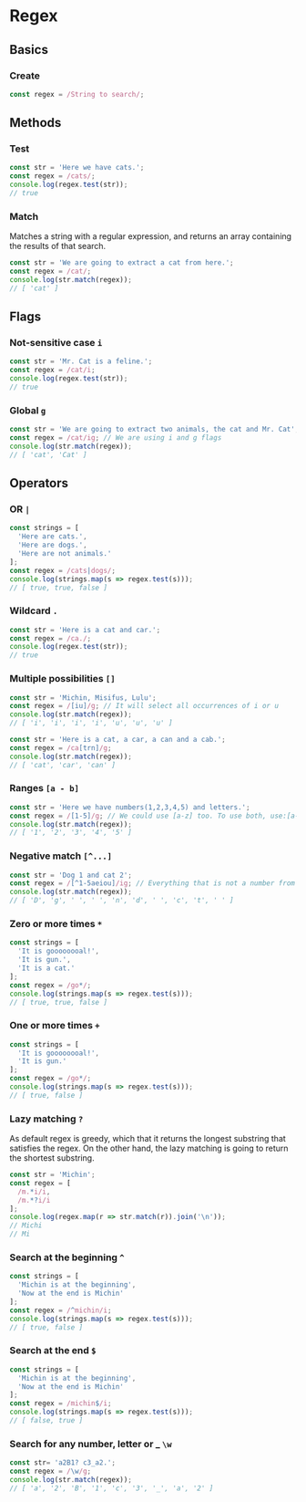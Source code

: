 # Regex

## Basics
### Create
```javascript
const regex = /String to search/;
```

## Methods
### Test
```javascript
const str = 'Here we have cats.';
const regex = /cats/;
console.log(regex.test(str));
// true
```

### Match
Matches a string with a regular expression, and returns an array containing the results of that search.
```javascript
const str = 'We are going to extract a cat from here.';
const regex = /cat/;
console.log(str.match(regex));
// [ 'cat' ]
```


## Flags
### Not-sensitive case ```i``` 
```javascript
const str = 'Mr. Cat is a feline.';
const regex = /cat/i;
console.log(regex.test(str));
// true
```

### Global ```g```
```javascript
const str = 'We are going to extract two animals, the cat and Mr. Cat';
const regex = /cat/ig; // We are using i and g flags
console.log(str.match(regex));
// [ 'cat', 'Cat' ]
```


## Operators
### OR ```|```
```javascript
const strings = [
  'Here are cats.',
  'Here are dogs.',
  'Here are not animals.'
];
const regex = /cats|dogs/;
console.log(strings.map(s => regex.test(s)));
// [ true, true, false ]
```

### Wildcard ```.```
```javascript
const str = 'Here is a cat and car.';
const regex = /ca./;
console.log(regex.test(str));
// true
``` 

### Multiple possibilities ```[]``` 
```javascript
const str = 'Michin, Misifus, Lulu';
const regex = /[iu]/g; // It will select all occurrences of i or u
console.log(str.match(regex));
// [ 'i', 'i', 'i', 'i', 'u', 'u', 'u' ]
```
```javascript
const str = 'Here is a cat, a car, a can and a cab.';
const regex = /ca[trn]/g;
console.log(str.match(regex));
// [ 'cat', 'car', 'can' ]
```

### Ranges ```[a - b]```
```javascript
const str = 'Here we have numbers(1,2,3,4,5) and letters.';
const regex = /[1-5]/g; // We could use [a-z] too. To use both, use:[a-z1-5] 
console.log(str.match(regex));
// [ '1', '2', '3', '4', '5' ]
```

### Negative match ```[^...]```
```javascript
const str = 'Dog 1 and cat 2';
const regex = /[^1-5aeiou]/ig; // Everything that is not a number from 1 to 5 nor a vowel.
console.log(str.match(regex));
// [ 'D', 'g', ' ', ' ', 'n', 'd', ' ', 'c', 't', ' ' ]
```

### Zero or more times ```*```
```javascript
const strings = [
  'It is goooooooal!',
  'It is gun.',
  'It is a cat.'
];
const regex = /go*/;
console.log(strings.map(s => regex.test(s)));
// [ true, true, false ]
```

### One or more times ```+```
```javascript
const strings = [
  'It is goooooooal!',
  'It is gun.'
];
const regex = /go*/;
console.log(strings.map(s => regex.test(s)));
// [ true, false ]
```

### Lazy matching ```?```
As default regex is greedy, which that it returns the longest substring that satisfies the regex. On the other hand, the
lazy matching is going to return the shortest substring.
```javascript
const str = 'Michin';
const regex = [
  /m.*i/i,
  /m.*?i/i
];
console.log(regex.map(r => str.match(r)).join('\n'));
// Michi
// Mi
```

### Search at the beginning ```^```
```javascript
const strings = [
  'Michin is at the beginning',
  'Now at the end is Michin'
];
const regex = /^michin/i;
console.log(strings.map(s => regex.test(s)));
// [ true, false ]
```

### Search at the end ```$```
```javascript
const strings = [
  'Michin is at the beginning',
  'Now at the end is Michin'
];
const regex = /michin$/i;
console.log(strings.map(s => regex.test(s)));
// [ false, true ]
```

### Search for any number, letter or _ ```\w```
```javascript
const str= 'a2B1? c3_a2.';
const regex = /\w/g;
console.log(str.match(regex));
// [ 'a', '2', 'B', '1', 'c', '3', '_', 'a', '2' ]
```
